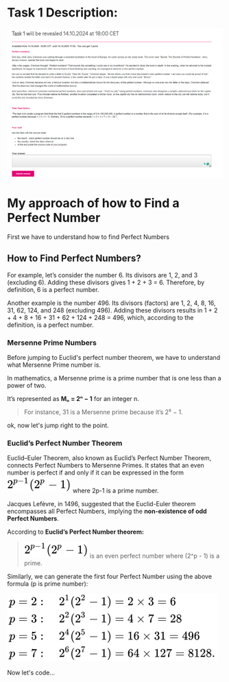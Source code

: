 # Task 1 Description:

![Task Screenshot of the Description](./TaskDescription.png)

# My approach of how to Find a Perfect Number

First we have to understand how to find Perfect Numbers

## How to Find Perfect Numbers?

For example, let’s consider the number 6. Its divisors are 1, 2, and 3 (excluding 6). Adding these divisors gives 1 + 2 + 3 = 6. Therefore, by definition, 6 is a perfect number.

Another example is the number 496. Its divisors (factors) are 1, 2, 4, 8, 16, 31, 62, 124, and 248 (excluding 496). Adding these divisors results in 1 + 2 + 4 + 8 + 16 + 31 + 62 + 124 + 248 = 496, which, according to the definition, is a perfect number.

### Mersenne Prime Numbers

Before jumping to Euclid's perfect number theorem, we have to understand what Mersenne Prime number is.

In mathematics, a Mersenne prime is a prime number that is one less than a power of two.

It’s represented as **Mₙ = 2ⁿ − 1** for an integer n.

> For instance, 31 is a Mersenne prime because it’s 2⁵ − 1.

ok, now let's jump right to the point.

### Euclid’s Perfect Number Theorem

Euclid–Euler Theorem, also known as Euclid’s Perfect Number Theorem, connects Perfect Numbers to Mersenne Primes. It states that an even number is perfect if and only if it can be expressed in the form ![Perfect Number Formula](./formula.svg) where 2p-1 is a prime number.

Jacques Lefèvre, in 1496, suggested that the Euclid-Euler theorem encompasses all Perfect Numbers, implying the **non-existence of odd Perfect Numbers**.

According to **Euclid’s Perfect Number theorem:**

> ![Perfect Number Formula](./formula.svg) is an even perfect number where \(2^p - 1\) is a prime.

Similarly, we can generate the first four Perfect Number using the above formula (p is prime number):

![Perfect Number Algorithm](./example.svg)

Now let's code...